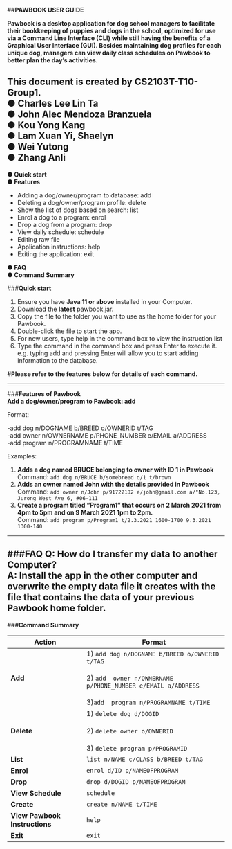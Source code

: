 ##**PAWBOOK USER GUIDE**

**Pawbook is a desktop application for dog school managers to facilitate their
bookkeeping of puppies and dogs in the school, optimized for use via a Command Line
Interface (CLI) while still having the benefits of a Graphical User Interface (GUI).
Besides maintaining dog profiles for each unique dog, managers can view daily class
schedules on Pawbook to better plan the day’s activities.**

This document is created by **CS2103T-T10-Group1**.</br>
● Charles Lee Lin Ta</br>
● John Alec Mendoza Branzuela</br>
● Kou Yong Kang</br>
● Lam Xuan Yi, Shaelyn</br>
● Wei Yutong</br>
● Zhang Anli</br>
---
**● Quick start**</br>
**● Features**
* Adding a dog/owner/program to database: add
* Deleting a dog/owner/program profile: delete
* Show the list of dogs based on search: list
* Enrol a dog to a program: enrol
* Drop a dog from a program: drop
* View daily schedule: schedule
* Editing raw file
* Application instructions: help
* Exiting the application: exit

**● FAQ**</br>
**● Command Summary**

###**Quick start**
1. Ensure you have **Java 11 or above** installed in your Computer.
2. Download the **latest** pawbook.jar.
3. Copy the file to the folder you want to use as the home folder for your
   Pawbook.
4. Double-click the file to start the app.
5. For new users, type help in the command box to view the instruction list
6. Type the command in the command box and press Enter to execute it. e.g.
   typing add and pressing Enter will allow you to start adding information to
   the database.

**#Please refer to the features below for details of each command.**

----
###**Features of Pawbook**</br>
**Add a dog/owner/program to Pawbook: add**</br>

Format:</br>

-add dog n/DOGNAME b/BREED o/OWNERID t/TAG</br>
-add owner n/OWNERNAME p/PHONE_NUMBER e/EMAIL a/ADDRESS</br>
-add program n/PROGRAMNAME t/TIME</br>

Examples:
1) **Adds a dog named BRUCE belonging to owner with ID 1 in Pawbook**</br>
   Command: `add dog n/BRUCE b/somebreed o/1 t/brown`
2) **Adds an owner named John with the details provided in Pawbook**</br>
   Command: `add owner n/John p/91722182 e/john@gmail.com a/"No.123, Jurong West Ave 6, #06-111`
3) **Create a program titled “Program1” that occurs on 2 March 2021 from 4pm to
   5pm and on 9 March 2021 1pm to 2pm.**</br>
   Command: `add program p/Program1 t/2.3.2021 1600-1700 9.3.2021 1300-140`



---
###**FAQ**
Q: How do I transfer my data to another Computer?</br>
A: Install the app in the other computer and overwrite the empty data file it creates with
the file that contains the data of your previous Pawbook home folder.</br>
-----
###**Command Summary**</br>

Action | Format
--------|------------------
**Add** | 1) `add dog n/DOGNAME b/BREED o/OWNERID t/TAG`</br></br>2) `add  owner n/OWNERNAME p/PHONE_NUMBER e/EMAIL a/ADDRESS`</br></br>3)`add  program n/PROGRAMNAME t/TIME`
**Delete** | 1) `delete dog d/DOGID`</br></br>2) `delete owner o/OWNERID`</br></br>3) `delete program p/PROGRAMID`
**List** |`list n/NAME c/CLASS b/BREED t/TAG`
**Enrol** | `enrol d/ID p/NAMEOFPROGRAM`
**Drop** | `drop d/DOGID p/NAMEOFPROGRAM`
**View Schedule** | `schedule`
**Create** | `create n/NAME t/TIME`
**View Pawbook Instructions** | `help`
**Exit** | `exit`

